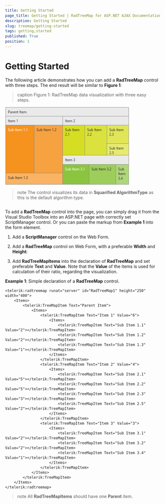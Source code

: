 ```yaml
---
title: Getting Started
page_title: Getting Started | RadTreeMap for ASP.NET AJAX Documentation
description: Getting Started
slug: treemap/getting-started
tags: getting,started
published: True
position: 1
---
```


# Getting Started


The following article demonstrates how you can add a **RadTreeMap** control with three steps. The end result will be similar to **Figure 1**:
>caption Figure 1: RadTreeMap data visualization with three easy steps.

![treemap-gettingstarted](images/treemap-gettingstarted.png)

>note The control visualizes its data in **Squarified AlgorithmType** as this is the default algorithm type.
>


## 

To add a **RadTreeMap** control into the page, you can simply drag it from the Visual Studio Toolbox into an ASP.NET page with correctly set ScriptManager control. Or you can paste the markup from **Example 1** into the form element.

1. Add a **ScriptManager** control on the Web Form.

1. Add a **RadTreeMap** control on Web Form, with a preferable **Width** and **Height**:

1. Add **RadTreeMapItems** into the declaration of **RadTreeMap** and set preferable **Text** and **Value**. Note that the **Value** of the items is used for calculation of their ratio, regarding the visualization.

**Example 1**: Simple declaration of a **RadTreeMap** control.


````ASPNET
<telerik:radtreemap runat="server" id="RadTreeMap1" height="250" width="400">
    <Items>
        <telerik:TreeMapItem Text="Parent Item">
            <Items>
                <telerik:TreeMapItem Text="Item 1" Value="6">
                    <Items>
                        <telerik:TreeMapItem Text="Sub Item 1.1" Value="2"></telerik:TreeMapItem>
                        <telerik:TreeMapItem Text="Sub Item 1.2" Value="2"></telerik:TreeMapItem>
                        <telerik:TreeMapItem Text="Sub Item 1.3" Value="1"></telerik:TreeMapItem>
                    </Items>
                </telerik:TreeMapItem>
                <telerik:TreeMapItem Text="Item 2" Value="4">
                    <Items>
                        <telerik:TreeMapItem Text="Sub Item 2.1" Value="5"></telerik:TreeMapItem>
                        <telerik:TreeMapItem Text="Sub Item 2.2" Value="5"></telerik:TreeMapItem>
                        <telerik:TreeMapItem Text="Sub Item 2.3" Value="3"></telerik:TreeMapItem>
                        <telerik:TreeMapItem Text="Sub Item 2.5" Value="2"></telerik:TreeMapItem>
                    </Items>
                </telerik:TreeMapItem>
                <telerik:TreeMapItem Text="Item 3" Value="3">
                    <Items>
                        <telerik:TreeMapItem Text="Sub Item 3.1" Value="2"></telerik:TreeMapItem>
                        <telerik:TreeMapItem Text="Sub Item 3.2" Value="2"></telerik:TreeMapItem>
                        <telerik:TreeMapItem Text="Sub Item 3.4" Value="1"></telerik:TreeMapItem>
                    </Items>
                </telerik:TreeMapItem>
            </Items>
        </telerik:TreeMapItem>
    </Items>
</telerik:radtreemap>
````

>note All **RadTreeMapItems** should have one **Parent** item.
>

